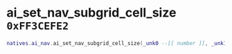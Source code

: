 # ai_set_nav_subgrid_cell_size `0xFF3CEFE2`

```lua
natives.ai_nav.ai_set_nav_subgrid_cell_size(_unk0 --[[ number ]], _unk1 --[[ number ]])
```